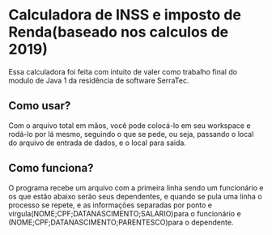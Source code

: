 # Calculadora de INSS e imposto de Renda(baseado nos calculos de 2019)

Essa calculadora foi feita com intuito de valer como trabalho final do modulo de Java 1 da residência de software SerraTec.

## Como usar?
Com o arquivo total em mãos, você pode colocá-lo em seu workspace e rodá-lo por lá mesmo, seguindo o que se pede, ou seja, passando o local do arquivo de entrada de dados, e o local para saida.

## Como funciona?
O programa recebe um arquivo com a primeira linha sendo um funcionário e os que estão abaixo serão seus dependentes, e quando se pula uma linha o processo se repete, e as informações separadas por ponto e vírgula(NOME;CPF;DATANASCIMENTO;SALARIO)para o funcionário e (NOME;CPF;DATANASCIMENTO;PARENTESCO)para o dependente.
